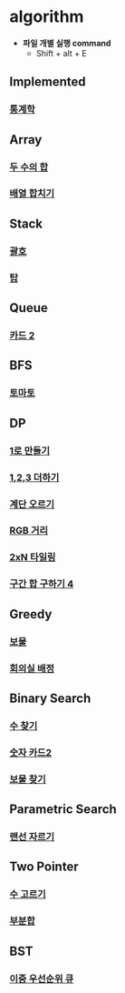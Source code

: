 # algorithm


- **파일 개별 실행 command**
  - Shift + alt + E

<h2>Implemented</h2>

### [통계학](https://github.com/Jeong-Bright/algorithm/blob/main/boj/2108.cpp)

<h2>Array</h2>
  
### [두 수의 합](https://github.com/Jeong-Bright/algorithm/blob/main/boj/3273.cpp)
### [배열 합치기](https://github.com/Jeong-Bright/algorithm/blob/main/boj/11728.cpp)

<h2>Stack</h2>

### [괄호](https://github.com/Jeong-Bright/algorithm/blob/main/boj/9012.cpp)
### [탑](https://github.com/Jeong-Bright/algorithm/blob/main/boj/2493.cpp)

<h2>Queue</h2>

### [카드 2](https://github.com/Jeong-Bright/algorithm/blob/main/boj/2164.cpp)

<h2>BFS</h2>

### [토마토](https://github.com/Jeong-Bright/algorithm/blob/main/boj/7576.cpp)

<h2>DP</h2>

### [1로 만들기](https://github.com/Jeong-Bright/algorithm/blob/main/boj/1463.cpp)
### [1,2,3 더하기](https://github.com/Jeong-Bright/algorithm/blob/main/boj/9095.cpp)
### [계단 오르기](https://github.com/Jeong-Bright/algorithm/blob/main/boj/2579.cpp)
### [RGB 거리](https://github.com/Jeong-Bright/algorithm/blob/main/boj/1149.cpp)
### [2xN 타일링](https://github.com/Jeong-Bright/algorithm/blob/main/boj/11726.cpp)
### [구간 합 구하기 4](https://github.com/Jeong-Bright/algorithm/blob/main/boj/11726.cpp)

<h2>Greedy</h2>

### [보물](https://github.com/Jeong-Bright/algorithm/blob/main/boj/1026.cpp)
### [회의실 배정](https://github.com/Jeong-Bright/algorithm/blob/main/boj/1931.cpp)

<h2>Binary Search</h2>

### [수 찾기](https://github.com/Jeong-Bright/algorithm/blob/main/boj/1920.cpp)
### [숫자 카드2](https://github.com/Jeong-Bright/algorithm/blob/main/boj/10816.cpp)
### [보물 찾기](https://github.com/Jeong-Bright/algorithm/blob/main/boj/18870.cpp)

<h2>Parametric Search</h2>

### [랜선 자르기](https://github.com/Jeong-Bright/algorithm/blob/main/boj/1654.cpp)

<h2>Two Pointer</h2>

### [수 고르기](https://github.com/Jeong-Bright/algorithm/blob/main/boj/2230.cpp)
### [부분합](https://github.com/Jeong-Bright/algorithm/blob/main/boj/1806.cpp)

<h2>BST</h2>

### [이중 우선순위 큐](https://github.com/Jeong-Bright/algorithm/blob/main/boj/7662.cpp)
